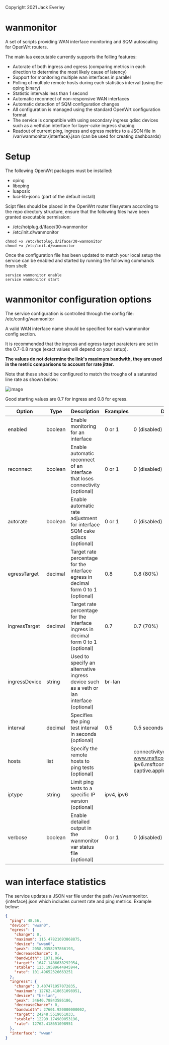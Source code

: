 Copyright 2021 Jack Everley

# wanmonitor
A set of scripts providing WAN interface monitoring and SQM autoscaling for OpenWrt routers.

The main lua executable currently supports the folling features:

* Autorate of both ingress and egress (comparing metrics in each direction to determine the most likely cause of latency)
* Support for monitoring multiple wan interfaces in parallel
* Polling of multiple remote hosts during each statistics interval (using the oping binary)
* Statistic intervals less than 1 second
* Automatic reconnect of non-responsive WAN interfaces
* Automatic detection of SQM configuration changes
* All configuration is managed using the standard OpenWrt configuration format
* The service is compatible with using secondary ingress qdisc devices such as a veth/lan interface for layer-cake ingress shaping
* Readout of current ping, ingress and egress metrics to a JSON file in /var/wanmonitor.{interface}.json (can be used for creating dashboards)

# Setup
The following OpenWrt packages must be installed:
* oping
* liboping
* luaposix
* luci-lib-jsonc (part of the default install)

Scipt files should be placed in the OpenWrt router filesystem according to the repo directory structure, ensure that the following files have been granted executable permission:
* /etc/hotplug.d/iface/30-wanmonitor
* /etc/init.d/wanmonitor

```shell
chmod +x /etc/hotplug.d/iface/30-wanmonitor
chmod +x /etc/init.d/wanmonitor
```

Once the configuration file has been updated to match your local setup the service can be enabled and started by running the following commands from shell:
```shell
service wanmonitor enable
service wanmonitor start
```

# wanmonitor configuration options
The service configuration is controlled through the config file:
/etc/config/wanmonitor

A valid WAN interface name should be specified for each wanmonitor config section.

It is recommended that the ingress and egress target parateters are set in the 0.7-0.8 range (exact values will depend on your setup).

**The values do not determine the link's maximum bandwith, they are used in the metric comparisons to account for rate jitter.**

Note that these should be configured to match the troughs of a saturated line rate as shown below:

![image](https://user-images.githubusercontent.com/46714706/139727270-ac732c63-e33d-4d1b-abb5-711700062220.png)

Good starting values are 0.7 for ingress and 0.8 for egress.

Option | Type | Description | Examples | Default
------------ | ------------- | ------------- | ------------- | -------------
enabled | boolean | Enable monitoring for an interface | 0 or 1 | 0 (disabled)
reconnect | boolean | Enable automatic reconnect of an interface that loses connectivity (optional) | 0 or 1 | 0 (disabled)
autorate | boolean | Enable automatic rate adjustment for interface SQM cake qdiscs (optional) | 0 or 1 | 0 (disabled)
egressTarget | decimal | Target rate percentage for the interface egress in decimal form 0 to 1 (optional) | 0.8| 0.8 (80%)
ingressTarget | decimal | Target rate percentage for the interface ingress in decimal form 0 to 1 (optional) | 0.7 | 0.7 (70%)
ingressDevice | string | Used to specify an alternative ingress device such as a veth or lan interface (optional) | br-lan |
interval | decimal | Specifies the ping test interval in seconds (optional) | 0.5 | 0.5 seconds
hosts | list | Specify the remote hosts to ping tests (optional) || connectivitycheck.gstatic.com<br>www.msftconnecttest.com<br>ipv6.msftconnecttest.com<br>captive.apple.com
iptype | string | Limit ping tests to a specific IP version (optional) | ipv4, ipv6 |
verbose | boolean | Enable detailed output in the wanmonitor var status file (optional) | 0 or 1 | 0 (disabled)

# wan interface statistics
The service updates a JSON var file under the path /var/wanmonitor.{interface}.json which includes current rate and ping metrics.
Example below:

```json
{
  "ping": 48.56,
  "device": "wwan0",
  "egress": {
    "change": 0,
    "maximum": 115.47821693868875,
    "device": "wwan0",
    "peak": 2058.9358297866193,
    "decreaseChance": 0,
    "bandwidth": 1971.064,
    "target": 1647.1486638292954,
    "stable": 123.19589644945944,
    "rate": 101.49652326663251
  },
  "ingress": {
    "change": 3.407471957072835,
    "maximum": 12762.418651098951,
    "device": "br-lan",
    "peak": 34640.78843586186,
    "decreaseChance": 0,
    "bandwidth": 27601.920000000002,
    "target": 24248.5519051033,
    "stable": 12299.174989053196,
    "rate": 12762.418651098951
  },
  "interface": "wwan"
}
```
